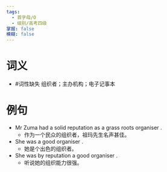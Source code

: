 ```yaml
---
tags:
  - 首字母/O
  - 级别/高考四级
掌握: false
模糊: false
---
```

# 词义
- #词性缺失 组织者；主办机构；电子记事本
# 例句
- Mr Zuma had a solid reputation as a grass roots organiser .
	- 作为一个民众的组织者，祖玛先生名声甚佳。
- She was a good organiser .
	- 她是个出色的组织者。
- She was by reputation a good organiser .
	- 听说她的组织能力很强。
